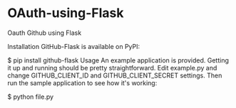 # OAuth-using-Flask
Oauth Github using Flask

Installation
GitHub-Flask is available on PyPI:

$ pip install github-flask
Usage
An example application is provided. Getting it up and running should be pretty straightforward. Edit example.py and change GITHUB_CLIENT_ID and GITHUB_CLIENT_SECRET settings. Then run the sample application to see how it's working:

$ python file.py
